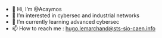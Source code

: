 - 👋 Hi, I’m @Acaymos
- 👀 I’m interested in cybersec and industrial networks
- 🌱 I’m currently learning advanced cybersec 
- 📫 How to reach me : hugo.lemarchand@sts-sio-caen.info

<!---
Acaymos/Acaymos is a ✨ special ✨ repository because its `README.md` (this file) appears on your GitHub profile.
You can click the Preview link to take a look at your changes.
--->
